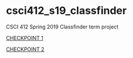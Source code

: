 # csci412_s19_classfinder

CSCI 412 Spring 2019 Classfinder term project

[CHECKPOINT 1](https://gitlab.cs.wwu.edu/richarz/412_s19_classfinder/wikis/CHECKPOINT_1)

[CHECKPOINT 2](https://gitlab.cs.wwu.edu/richarz/412_s19_classfinder/wikis/CHECKPOINT_2)